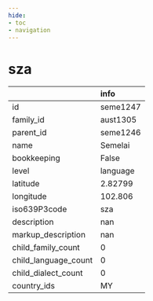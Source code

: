 ```yaml
---
hide:
- toc
- navigation
---
```

# sza
|                      | info     |
|:---------------------|:---------|
| id                   | seme1247 |
| family_id            | aust1305 |
| parent_id            | seme1246 |
| name                 | Semelai  |
| bookkeeping          | False    |
| level                | language |
| latitude             | 2.82799  |
| longitude            | 102.806  |
| iso639P3code         | sza      |
| description          | nan      |
| markup_description   | nan      |
| child_family_count   | 0        |
| child_language_count | 0        |
| child_dialect_count  | 0        |
| country_ids          | MY       |